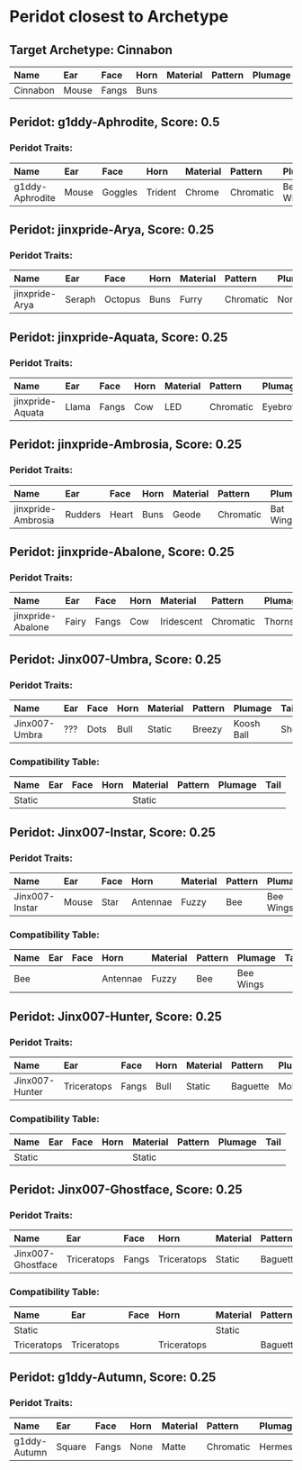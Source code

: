 # Peridot closest to Archetype

## Target Archetype: Cinnabon
|Name|Ear|Face|Horn|Material|Pattern|Plumage|Tail|
|:--|:--|:--|:--|:--|:--|:--|:--|
|Cinnabon|Mouse|Fangs|Buns||||Shell|

## Peridot: g1ddy-Aphrodite, Score: 0.5

### Peridot Traits:
|Name|Ear|Face|Horn|Material|Pattern|Plumage|Tail|
|:--|:--|:--|:--|:--|:--|:--|:--|
|g1ddy-Aphrodite|Mouse|Goggles|Trident|Chrome|Chromatic|Beetle Wings|Shell|

## Peridot: jinxpride-Arya, Score: 0.25

### Peridot Traits:
|Name|Ear|Face|Horn|Material|Pattern|Plumage|Tail|
|:--|:--|:--|:--|:--|:--|:--|:--|
|jinxpride-Arya|Seraph|Octopus|Buns|Furry|Chromatic|None|Horse|

## Peridot: jinxpride-Aquata, Score: 0.25

### Peridot Traits:
|Name|Ear|Face|Horn|Material|Pattern|Plumage|Tail|
|:--|:--|:--|:--|:--|:--|:--|:--|
|jinxpride-Aquata|Llama|Fangs|Cow|LED|Chromatic|Eyebrows|Fishbone|

## Peridot: jinxpride-Ambrosia, Score: 0.25

### Peridot Traits:
|Name|Ear|Face|Horn|Material|Pattern|Plumage|Tail|
|:--|:--|:--|:--|:--|:--|:--|:--|
|jinxpride-Ambrosia|Rudders|Heart|Buns|Geode|Chromatic|Bat Wings|Radish|

## Peridot: jinxpride-Abalone, Score: 0.25

### Peridot Traits:
|Name|Ear|Face|Horn|Material|Pattern|Plumage|Tail|
|:--|:--|:--|:--|:--|:--|:--|:--|
|jinxpride-Abalone|Fairy|Fangs|Cow|Iridescent|Chromatic|Thorns|Paradise|

## Peridot: Jinx007-Umbra, Score: 0.25

### Peridot Traits:
|Name|Ear|Face|Horn|Material|Pattern|Plumage|Tail|
|:--|:--|:--|:--|:--|:--|:--|:--|
|Jinx007-Umbra|???|Dots|Bull|Static|Breezy|Koosh Ball|Shell|

### Compatibility Table:
|Name|Ear|Face|Horn|Material|Pattern|Plumage|Tail|
|:--|:--|:--|:--|:--|:--|:--|:--|
|Static||||Static||||

## Peridot: Jinx007-Instar, Score: 0.25

### Peridot Traits:
|Name|Ear|Face|Horn|Material|Pattern|Plumage|Tail|
|:--|:--|:--|:--|:--|:--|:--|:--|
|Jinx007-Instar|Mouse|Star|Antennae|Fuzzy|Bee|Bee Wings|Chrysalis|

### Compatibility Table:
|Name|Ear|Face|Horn|Material|Pattern|Plumage|Tail|
|:--|:--|:--|:--|:--|:--|:--|:--|
|Bee|||Antennae|Fuzzy|Bee|Bee Wings||

## Peridot: Jinx007-Hunter, Score: 0.25

### Peridot Traits:
|Name|Ear|Face|Horn|Material|Pattern|Plumage|Tail|
|:--|:--|:--|:--|:--|:--|:--|:--|
|Jinx007-Hunter|Triceratops|Fangs|Bull|Static|Baguette|Mohawk|???|

### Compatibility Table:
|Name|Ear|Face|Horn|Material|Pattern|Plumage|Tail|
|:--|:--|:--|:--|:--|:--|:--|:--|
|Static||||Static||||

## Peridot: Jinx007-Ghostface, Score: 0.25

### Peridot Traits:
|Name|Ear|Face|Horn|Material|Pattern|Plumage|Tail|
|:--|:--|:--|:--|:--|:--|:--|:--|
|Jinx007-Ghostface|Triceratops|Fangs|Triceratops|Static|Baguette|None|Asparagus|

### Compatibility Table:
|Name|Ear|Face|Horn|Material|Pattern|Plumage|Tail|
|:--|:--|:--|:--|:--|:--|:--|:--|
|Static||||Static||||
|Triceratops|Triceratops||Triceratops||Baguette||Asparagus|

## Peridot: g1ddy-Autumn, Score: 0.25

### Peridot Traits:
|Name|Ear|Face|Horn|Material|Pattern|Plumage|Tail|
|:--|:--|:--|:--|:--|:--|:--|:--|
|g1ddy-Autumn|Square|Fangs|None|Matte|Chromatic|Hermes|Asparagus|

